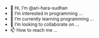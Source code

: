 - 👋 Hi, I’m @ari-hara-sudhan
- 👀 I’m interested in programming ...
- 🌱 I’m currently learning programming ...
- 💞️ I’m looking to collaborate on ...
- 📫 How to reach me ...

<!---
ari-hara-sudhan/ari-hara-sudhan is a ✨ special ✨ repository because its `README.md` (this file) appears on your GitHub profile.
You can click the Preview link to take a look at your changes.
--->
